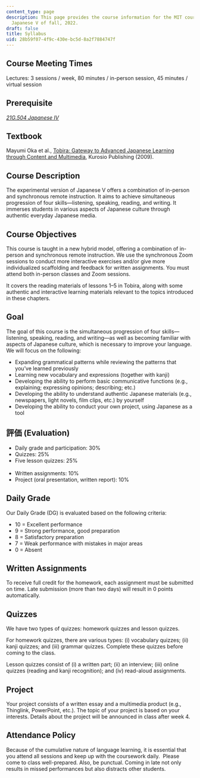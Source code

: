 ```yaml
---
content_type: page
description: This page provides the course information for the MIT course 21G.S55
  Japanese V of fall, 2022.
draft: false
title: Syllabus
uid: 28b59f07-4f9c-430e-bc5d-8a2f7884747f
---
```

## Course Meeting Times

Lectures: 3 sessions / week, 80 minutes / in-person session, 45 minutes / virtual session

## Prerequisite

[*21G.504 Japanese IV*](https://ocw.mit.edu/courses/21g-504-japanese-iv-spring-2020/)

## Textbook

Mayumi Oka et al., [Tobira: Gateway to Advanced Japanese Learning through Content and Multimedia](https://tobiraweb.9640.jp/), Kurosio Publishing (2009).

## Course Description

The experimental version of Japanese V offers a combination of in-person and synchronous remote instruction. It aims to achieve simultaneous progression of four skills—listening, speaking, reading, and writing. It immerses students in various aspects of Japanese culture through authentic everyday Japanese media.

## Course Objectives

This course is taught in a new hybrid model, offering a combination of in-person and synchronous remote instruction. We use the synchronous Zoom sessions to conduct more interactive exercises and/or give more individualized scaffolding and feedback for written assignments. You must attend both in-person classes and Zoom sessions.  

It covers the reading materials of lessons 1–5 in Tobira, along with some authentic and interactive learning materials relevant to the topics introduced in these chapters.

## Goal

The goal of this course is the simultaneous progression of four skills—listening, speaking, reading, and writing—as well as becoming familiar with aspects of Japanese culture, which is necessary to improve your language. We will focus on the following:

- Expanding grammatical patterns while reviewing the patterns that you’ve learned previously
- Learning new vocabulary and expressions (together with kanji)
- Developing the ability to perform basic communicative functions (e.g., explaining; expressing opinions; describing; etc.)
- Developing the ability to understand authentic Japanese materials (e.g., newspapers, light novels, film clips, etc.) by yourself
- Developing the ability to conduct your own project, using Japanese as a tool        

## 評価 (Evaluation)

- Daily grade and participation: 30%
- Quizzes: 25%
- Five lesson quizzes: 25%                                                                                               
- Written assignments: 10%
- Project (oral presentation, written report): 10%

## Daily Grade

Our Daily Grade (DG) is evaluated based on the following criteria:

- 10 = Excellent performance
- 9 = Strong performance, good preparation
- 8 = Satisfactory preparation
- 7 = Weak performance with mistakes in major areas
- 0 = Absent

## Written Assignments

To receive full credit for the homework, each assignment must be submitted on time. Late submission (more than two days) will result in 0 points automatically.

## Quizzes

We have two types of quizzes: homework quizzes and lesson quizzes.

For homework quizzes, there are various types: (i) vocabulary quizzes; (ii) kanji quizzes; and (iii) grammar quizzes. Complete these quizzes before coming to the class.

Lesson quizzes consist of (i) a written part; (ii) an interview; (iii) online quizzes (reading and kanji recognition); and (iv) read-aloud assignments.

## Project

Your project consists of a written essay and a multimedia product (e.g., Thinglink, PowerPoint, etc.). The topic of your project is based on your interests. Details about the project will be announced in class after week 4.

## Attendance Policy

Because of the cumulative nature of language learning, it is essential that you attend all sessions and keep up with the coursework daily.  Please come to class well-prepared. Also, be punctual. Coming in late not only results in missed performances but also distracts other students.